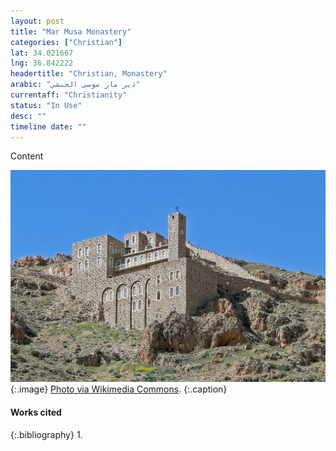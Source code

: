 ```yaml
---
layout: post
title: "Mar Musa Monastery"
categories: ["Christian"]
lat: 34.021667
lng: 36.842222
headertitle: "Christian, Monastery"
arabic: "دير مار موسى الحبشي"
currentaff: "Christianity"
status: "In Use"
desc: ""
timeline date: ""
---
```

Content

![Mar Musa Monastery](images/marmusa.jpeg)
   {:.image}
[Photo via Wikimedia Commons](https://commons.wikimedia.org/wiki/File:Deir_Mar_Musa_06.jpg).
   {:.caption}

#### Works cited

{:.bibliography}
1. 